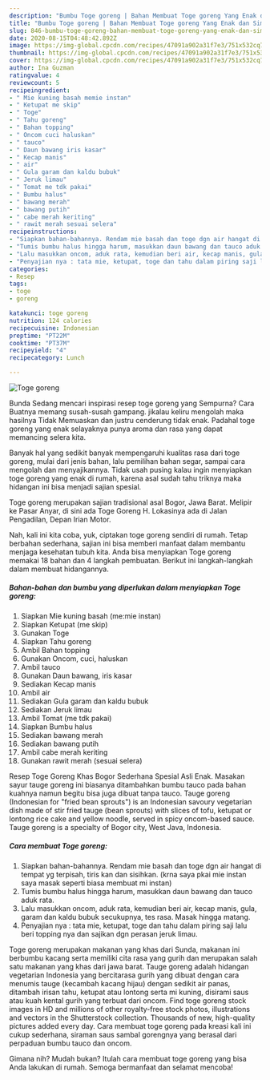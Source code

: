 ```yaml
---
description: "Bumbu Toge goreng | Bahan Membuat Toge goreng Yang Enak dan Simpel"
title: "Bumbu Toge goreng | Bahan Membuat Toge goreng Yang Enak dan Simpel"
slug: 846-bumbu-toge-goreng-bahan-membuat-toge-goreng-yang-enak-dan-simpel
date: 2020-08-15T04:48:42.892Z
image: https://img-global.cpcdn.com/recipes/47091a902a31f7e3/751x532cq70/toge-goreng-foto-resep-utama.jpg
thumbnail: https://img-global.cpcdn.com/recipes/47091a902a31f7e3/751x532cq70/toge-goreng-foto-resep-utama.jpg
cover: https://img-global.cpcdn.com/recipes/47091a902a31f7e3/751x532cq70/toge-goreng-foto-resep-utama.jpg
author: Ina Guzman
ratingvalue: 4
reviewcount: 5
recipeingredient:
- " Mie kuning basah memie instan"
- " Ketupat me skip"
- " Toge"
- " Tahu goreng"
- " Bahan topping"
- " Oncom cuci haluskan"
- " tauco"
- " Daun bawang iris kasar"
- " Kecap manis"
- " air"
- " Gula garam dan kaldu bubuk"
- " Jeruk limau"
- " Tomat me tdk pakai"
- " Bumbu halus"
- " bawang merah"
- " bawang putih"
- " cabe merah keriting"
- " rawit merah sesuai selera"
recipeinstructions:
- "Siapkan bahan-bahannya. Rendam mie basah dan toge dgn air hangat di tempat yg terpisah, tiris kan dan sisihkan. (krna saya pkai mie instan saya masak seperti biasa membuat mi instan)"
- "Tumis bumbu halus hingga harum, masukkan daun bawang dan tauco aduk rata."
- "Lalu masukkan oncom, aduk rata, kemudian beri air, kecap manis, gula, garam dan kaldu bubuk secukupnya, tes rasa. Masak hingga matang."
- "Penyajian nya : tata mie, ketupat, toge dan tahu dalam piring saji lalu beri topping nya dan sajikan dgn perasan jeruk limau."
categories:
- Resep
tags:
- toge
- goreng

katakunci: toge goreng 
nutrition: 124 calories
recipecuisine: Indonesian
preptime: "PT22M"
cooktime: "PT37M"
recipeyield: "4"
recipecategory: Lunch

---
```



![Toge goreng](https://img-global.cpcdn.com/recipes/47091a902a31f7e3/751x532cq70/toge-goreng-foto-resep-utama.jpg)

Bunda Sedang mencari inspirasi resep toge goreng yang Sempurna? Cara Buatnya memang susah-susah gampang. jikalau keliru mengolah maka hasilnya Tidak Memuaskan dan justru cenderung tidak enak. Padahal toge goreng yang enak selayaknya punya aroma dan rasa yang dapat memancing selera kita.

Banyak hal yang sedikit banyak mempengaruhi kualitas rasa dari toge goreng, mulai dari jenis bahan, lalu pemilihan bahan segar, sampai cara mengolah dan menyajikannya. Tidak usah pusing kalau ingin menyiapkan toge goreng yang enak di rumah, karena asal sudah tahu triknya maka hidangan ini bisa menjadi sajian spesial.

Toge goreng merupakan sajian tradisional asal Bogor, Jawa Barat. Melipir ke Pasar Anyar, di sini ada Toge Goreng H. Lokasinya ada di Jalan Pengadilan, Depan Irian Motor.


Nah, kali ini kita coba, yuk, ciptakan toge goreng sendiri di rumah. Tetap berbahan sederhana, sajian ini bisa memberi manfaat dalam membantu menjaga kesehatan tubuh kita. Anda bisa menyiapkan Toge goreng memakai 18 bahan dan 4 langkah pembuatan. Berikut ini langkah-langkah dalam membuat hidangannya.

<!--inarticleads1-->

##### Bahan-bahan dan bumbu yang diperlukan dalam menyiapkan Toge goreng:

1. Siapkan  Mie kuning basah (me:mie instan)
1. Siapkan  Ketupat (me skip)
1. Gunakan  Toge
1. Siapkan  Tahu goreng
1. Ambil  Bahan topping
1. Gunakan  Oncom, cuci, haluskan
1. Ambil  tauco
1. Gunakan  Daun bawang, iris kasar
1. Sediakan  Kecap manis
1. Ambil  air
1. Sediakan  Gula garam dan kaldu bubuk
1. Sediakan  Jeruk limau
1. Ambil  Tomat (me tdk pakai)
1. Siapkan  Bumbu halus
1. Sediakan  bawang merah
1. Sediakan  bawang putih
1. Ambil  cabe merah keriting
1. Gunakan  rawit merah (sesuai selera)


Resep Toge Goreng Khas Bogor Sederhana Spesial Asli Enak. Masakan sayur tauge goreng ini biasanya ditambahkan bumbu tauco pada bahan kuahnya namun begitu bisa juga dibuat tanpa tauco. Tauge goreng (Indonesian for &#34;fried bean sprouts&#34;) is an Indonesian savoury vegetarian dish made of stir fried tauge (bean sprouts) with slices of tofu, ketupat or lontong rice cake and yellow noodle, served in spicy oncom-based sauce. Tauge goreng is a specialty of Bogor city, West Java, Indonesia. 

<!--inarticleads2-->

##### Cara membuat Toge goreng:

1. Siapkan bahan-bahannya. Rendam mie basah dan toge dgn air hangat di tempat yg terpisah, tiris kan dan sisihkan. (krna saya pkai mie instan saya masak seperti biasa membuat mi instan)
1. Tumis bumbu halus hingga harum, masukkan daun bawang dan tauco aduk rata.
1. Lalu masukkan oncom, aduk rata, kemudian beri air, kecap manis, gula, garam dan kaldu bubuk secukupnya, tes rasa. Masak hingga matang.
1. Penyajian nya : tata mie, ketupat, toge dan tahu dalam piring saji lalu beri topping nya dan sajikan dgn perasan jeruk limau.


Toge goreng merupakan makanan yang khas dari Sunda, makanan ini berbumbu kacang serta memiliki cita rasa yang gurih dan merupakan salah satu makanan yang khas dari jawa barat. Tauge goreng adalah hidangan vegetarian Indonesia yang bercitarasa gurih yang dibuat dengan cara menumis tauge (kecambah kacang hijau) dengan sedikit air panas, ditambah irisan tahu, ketupat atau lontong serta mi kuning, disirami saus atau kuah kental gurih yang terbuat dari oncom. Find toge goreng stock images in HD and millions of other royalty-free stock photos, illustrations and vectors in the Shutterstock collection. Thousands of new, high-quality pictures added every day. Cara membuat toge goreng pada kreasi kali ini cukup sederhana, siraman saus sambal gorengnya yang berasal dari perpaduan bumbu tauco dan oncom. 

Gimana nih? Mudah bukan? Itulah cara membuat toge goreng yang bisa Anda lakukan di rumah. Semoga bermanfaat dan selamat mencoba!
